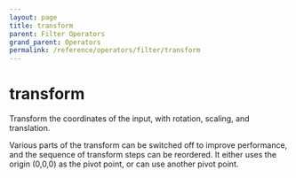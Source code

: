 ```yaml
---
layout: page
title: transform
parent: Filter Operators
grand_parent: Operators
permalink: /reference/operators/filter/transform
---
```


# transform



Transform the coordinates of the input, with rotation, scaling, and translation.

Various parts of the transform can be switched off to improve performance, and the sequence of transform steps can be reordered.
It either uses the origin (0,0,0) as the pivot point, or can use another pivot point.
